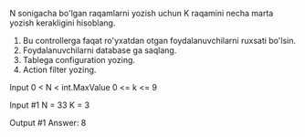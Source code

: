 N sonigacha bo'lgan raqamlarni yozish uchun K raqamini necha marta yozish kerakligini hisoblang.
1. Bu controllerga faqat ro'yxatdan otgan foydalanuvchilarni ruxsati bo'lsin.  
2. Foydalanuvchilarni database ga saqlang.
3. Tablega configuration yozing.
4. Action filter yozing.

Input
0 < N < int.MaxValue
0 <= k <= 9

Input #1
N = 33
K = 3

Output #1
Answer: 8

